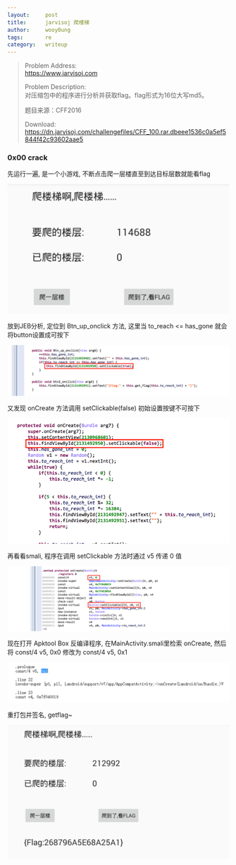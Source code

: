```yaml
---
layout:     post
title:      jarvisoj 爬楼梯
author:     wooy0ung
tags: 		re
category:  	writeup
---
```



>Problem Address:  
>https://www.jarvisoj.com  
>  
>Problem Description:  
>对压缩包中的程序进行分析并获取flag。flag形式为16位大写md5。  
>  
>题目来源：CFF2016  
>  
>Download:  
>https://dn.jarvisoj.com/challengefiles/CFF_100.rar.dbeee1536c0a5ef5844f42c93602aae5  
<!-- more -->


### 0x00 crack

先运行一遍, 是一个小游戏, 不断点击爬一层楼直至到达目标层数就能看flag

![](/assets/img/writeup/re/2017-08-19-jarvisoj-climb-stairs/0x00.png)

放到JEB分析, 定位到 Btn_up_onclick 方法, 这里当 to_reach <= has_gone 就会将button设置成可按下

![](/assets/img/writeup/re/2017-08-19-jarvisoj-climb-stairs/0x01.png)

又发现 onCreate 方法调用 setClickable(false) 初始设置按键不可按下

![](/assets/img/writeup/re/2017-08-19-jarvisoj-climb-stairs/0x02.png)

再看看smali, 程序在调用 setClickable 方法时通过 v5 传递 0 值

![](/assets/img/writeup/re/2017-08-19-jarvisoj-climb-stairs/0x03.png)

现在打开 Apktool Box 反编译程序, 在MainActivity.smali里检索 onCreate, 然后将 const/4 v5, 0x0 修改为 const/4 v5, 0x1

![](/assets/img/writeup/re/2017-08-19-jarvisoj-climb-stairs/0x04.png)

重打包并签名, getflag~

![](/assets/img/writeup/re/2017-08-19-jarvisoj-climb-stairs/0x05.png)